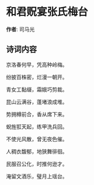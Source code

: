 # 和君贶宴张氏梅台

**作者**: 司马光

## 诗词内容

京洛春何早，凭高种岭梅。

纷披百株密，烂漫一朝开。

青女工黏缀，霜娥巧剪裁。

昆山云满谷，蓬堵浪成堆。

势拥樽前合，香从席下来。

蜺旌羾天起，练甲洗兵回。

不使光风散，曾无夜色催。

人稠衣馥郁，地狭舞徘徊。

民服召公化，时推何逊才。

淹留文酒乐，璧月上瑶台。

